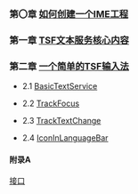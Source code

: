### 第〇章 [如何创建一个IME工程](https://github.com/ChineseInputMethod/mumble/blob/main/2023/2/21.md)

### 第一章 [TSF文本服务核心内容](https://github.com/ChineseInputMethod/mumble/blob/main/2023/5/1.md)

### 第二章 [一个简单的TSF输入法](https://github.com/ChineseInputMethod/TSFexample)

- 2.1 [BasicTextService](https://github.com/ChineseInputMethod/TSFexample/tree/master/1BasicTextService)

- 2.2 [TrackFocus](https://github.com/ChineseInputMethod/TSFexample/tree/master/2TrackFocus)

- 2.3 [TrackTextChange](https://github.com/ChineseInputMethod/TSFexample/tree/master/3TrackTextChange)

- 2.4 [IconInLanguageBar](https://github.com/ChineseInputMethod/TSFexample/tree/master/4IconInLanguageBar)

#### 附录A

[接口](https://github.com/ChineseInputMethod/Interface)